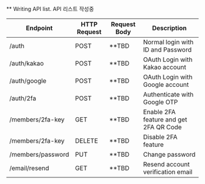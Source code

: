 ** Writing API list.  API 리스트 작성중


|    Endpoint   | HTTP Request  | Request Body | Description|
| ------------- | ------------- | ------------- |------------- |
| /auth         | POST  | **TBD | Normal login with ID and Password|
| /auth/kakao         | POST  | **TBD | OAuth Login with Kakao account|
| /auth/google         | POST  | **TBD | OAuth Login with Google account|
| /auth/2fa | POST | **TBD | Authenticate with Google OTP |
| /members/2fa-key         | GET  | **TBD | Enable 2FA feature and get 2FA QR Code |
| /members/2fa-key         | DELETE  | **TBD | Disable 2FA feature |
| /members/password         | PUT  | **TBD | Change password |
| /email/resend | GET | **TBD | Resend account verification email |
